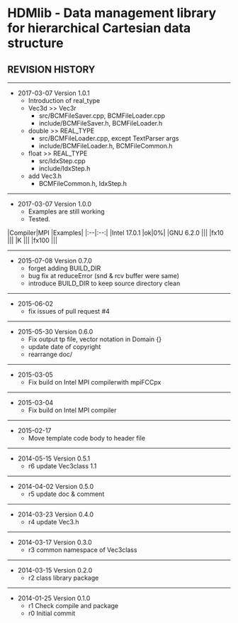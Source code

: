 # HDMlib - Data management library for hierarchical Cartesian data structure


## REVISION HISTORY

---
- 2017-03-07  Version 1.0.1
  - Introduction of real_type
  - Vec3d >> Vec3r
    - src/BCMFileSaver.cpp, BCMFileLoader.cpp
    - include/BCMFileSaver.h, BCMFileLoader.h
  - double >> REAL_TYPE
    - src/BCMFileLoader.cpp, except TextParser args
    - include/BCMFileLoader.h, BCMFileCommon.h
  - float >> REAL_TYPE
    - src/IdxStep.cpp
    - include/IdxStep.h
  - add Vec3.h
    - BCMFileCommon.h, IdxStep.h

---
- 2017-03-07  Version 1.0.0
  - Examples are still working
  - Tested.

|Compiler|MPI |Examples|
|:--|:--:|
|Intel 17.0.1 |ok|0%|
|GNU 6.2.0    |||
|fx10         |||
|K            |||
|fx100        |||


---
- 2015-07-08  Version 0.7.0
  - forget adding BUILD_DIR
  - bug fix at reduceError (snd & rcv buffer were same)
  - introduce BUILD_DIR to keep source directory clean

---
- 2015-06-02
  - fix issues of pull request #4

---
- 2015-05-30  Version 0.6.0
  - Fix output tp file, vector notation in Domain {}
  - update date of copyright
  - rearrange doc/


---
- 2015-03-05
  - Fix build on Intel MPI compilerwith mpiFCCpx


---
- 2015-03-04
  - Fix build on Intel MPI compiler


---
- 2015-02-17
  - Move template code body to header file


---
- 2014-05-15  Version 0.5.1
  - r6 update Vec3class 1.1


---
- 2014-04-02  Version 0.5.0
  - r5 update doc & comment


---
- 2014-03-23  Version 0.4.0
  - r4 update Vec3.h


---
- 2014-03-17  Version 0.3.0
  - r3 common namespace of Vec3class


---
- 2014-03-15  Version 0.2.0
  - r2 class library package


---
- 2014-01-25  Version 0.1.0
  - r1 Check compile and package
  - r0 Initial commit
